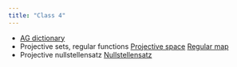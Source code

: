 ```yaml
---
title: "Class 4"
---
```


- [AG dictionary](<notes/ntpy/Key Ideas/Algebraic geometry/AG dictionary.md>)
- Projective sets, regular functions [Projective space](<notes/ntpy/Definitions/Algebraic geometry/Projective space.md>) [Regular map](<notes/ntpy/Definitions/Algebraic geometry/Regular map.md>)
- Projective nullstellensatz [Nullstellensatz](<notes/ntpy/Theorems/Ring Theory/Nullstellensatz.md>)
